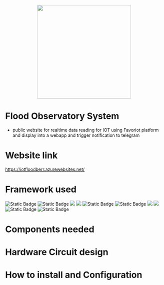 <p align="center">
  <img width="300" height="300" src="https://github.com/codecinn27/flood_iot_web/assets/103735025/aa9c1eef-15e5-4211-9706-2665973fc4f8">
</p>


# Flood Observatory System
- public website for realtime data reading for IOT using Favoriot platform and display into a webapp and trigger notification to telegram 

# Website link
https://iotfloodberr.azurewebsites.net/

# Framework used
![Static Badge](https://img.shields.io/badge/espressif-%23E7352C?style=for-the-badge&logo=espressif&logoColor=white&labelColor=red&color=red)
![Static Badge](https://img.shields.io/badge/bootstrap-%23%237952B3?style=for-the-badge&logo=bootstrap&logoColor=white&labelColor=purple&color=purple)
<img src="https://img.shields.io/badge/Microsoft_Azure-0089D6?style=for-the-badge&logo=microsoft-azure&logoColor=white">
<img src="https://img.shields.io/badge/MongoDB-4EA94B?style=for-the-badge&logo=mongodb&logoColor=white">
![Static Badge](https://img.shields.io/badge/html5-%23E34F26?style=for-the-badge&logo=html5&logoColor=white&labelColor=%23FFA500&color=%23FFA500)
![Static Badge](https://img.shields.io/badge/css3-%23%23%231572B6?style=for-the-badge&logo=css3&logoColor=white&labelColor=%230047AB&color=%230047AB)
<img src="https://img.shields.io/badge/Node.js-43853D?style=for-the-badge&logo=node.js&logoColor=white">
<img src="	https://img.shields.io/badge/MongoDB-4EA94B?style=for-the-badge&logo=mongodb&logoColor=white">
![Static Badge](https://img.shields.io/badge/ExpressJs-%23000000?style=for-the-badge&logo=express)
![Static Badge](https://img.shields.io/badge/cloudinary-%233448C5?style=for-the-badge&logo=cloudinary&logoColor=white&labelColor=%236CB4EE&color=%236CB4EE)
# Components needed

# Hardware Circuit design 

# How to install and Configuration


